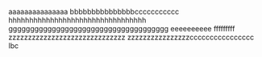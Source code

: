 aaaaaaaaaaaaaaa
bbbbbbbbbbbbbbbccccccccccc
hhhhhhhhhhhhhhhhhhhhhhhhhhhhhhhhh
ggggggggggggggggggggggggggggggggggggg
eeeeeeeeee
fffffffff
zzzzzzzzzzzzzzzzzzzzzzzzzzzzzz
zzzzzzzzzzzzzzzzcccccccccccccccc
lbc
